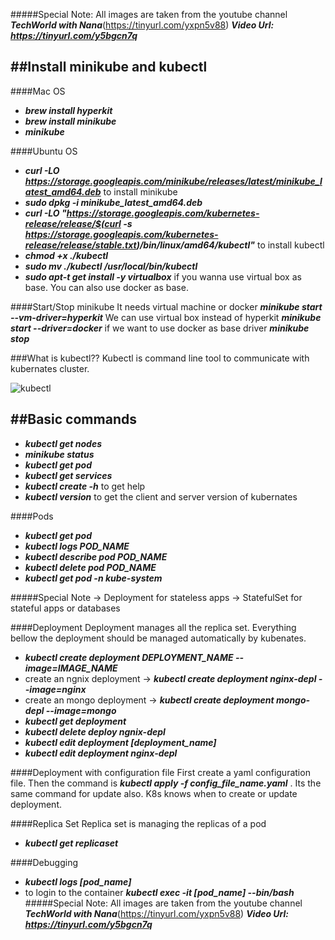 #####Special Note: All images are taken from the youtube channel ***TechWorld with Nana***(https://tinyurl.com/yxpn5v88) 
***Video Url: https://tinyurl.com/y5bgcn7q***

##Install minikube and kubectl
-------------------------------
####Mac OS
* ***brew install hyperkit***
* ***brew install minikube***
* ***minikube***

####Ubuntu OS
* ***curl -LO https://storage.googleapis.com/minikube/releases/latest/minikube_latest_amd64.deb*** to install minikube
* ***sudo dpkg -i minikube_latest_amd64.deb***
* ***curl -LO "https://storage.googleapis.com/kubernetes-release/release/$(curl -s https://storage.googleapis.com/kubernetes-release/release/stable.txt)/bin/linux/amd64/kubectl"*** to install kubectl
* ***chmod +x ./kubectl***
* ***sudo mv ./kubectl /usr/local/bin/kubectl***
* ***sudo apt-t get install -y virtualbox*** if you wanna use virtual box as base. You can also use docker as base.

####Start/Stop minikube
It needs virtual machine or docker 
***minikube start --vm-driver=hyperkit*** We can use virtual box instead of hyperkit
***minikube start --driver=docker*** if we want to use docker as base driver
***minikube stop*** 

###What is kubectl??
Kubectl is command line tool to communicate with kubernates cluster.

![kubectl](https://user-images.githubusercontent.com/26240597/103598849-f617ec00-4f46-11eb-9dae-eeff4ee351cb.png)

##Basic commands
--------------------
* ***kubectl get nodes***
* ***minikube status***
* ***kubectl get pod***
* ***kubectl get services***
* ***kubectl create -h*** to get help
* ***kubectl version*** to get the client and server version of kubernates 

####Pods
* ***kubectl get pod***
* ***kubectl logs POD_NAME***
* ***kubectl describe pod POD_NAME***
* ***kubectl delete pod POD_NAME***
* ***kubectl get pod -n kube-system***

#####Special Note
-> Deployment for stateless apps
-> StatefulSet for stateful apps or databases

####Deployment
Deployment manages all the replica set. Everything bellow the deployment should be managed automatically by kubenates.
* ***kubectl create deployment DEPLOYMENT_NAME --image=IMAGE_NAME***
* create an ngnix deployment
 -> ***kubectl create deployment nginx-depl --image=nginx***
* create an mongo deployment
 -> ***kubectl create deployment mongo-depl --image=mongo***
* ***kubectl get deployment***
* ***kubectl delete deploy ngnix-depl***
* ***kubectl edit deployment [deployment_name]***
* ***kubectl edit deployment nginx-depl***
  
####Deployment with configuration file
First create a yaml configuration file. Then the command is ***kubectl apply -f config_file_name.yaml*** . Its the same command for update also. K8s knows when to create or update deployment.
  
  
####Replica Set
Replica set is managing the replicas of a pod
* ***kubectl get replicaset***

####Debugging
* ***kubectl logs [pod_name]***
* to login to the container ***kubectl exec -it [pod_name] --bin/bash***
#####Special Note: All images are taken from the youtube channel ***TechWorld with Nana***(https://tinyurl.com/yxpn5v88) 
***Video Url: https://tinyurl.com/y5bgcn7q***